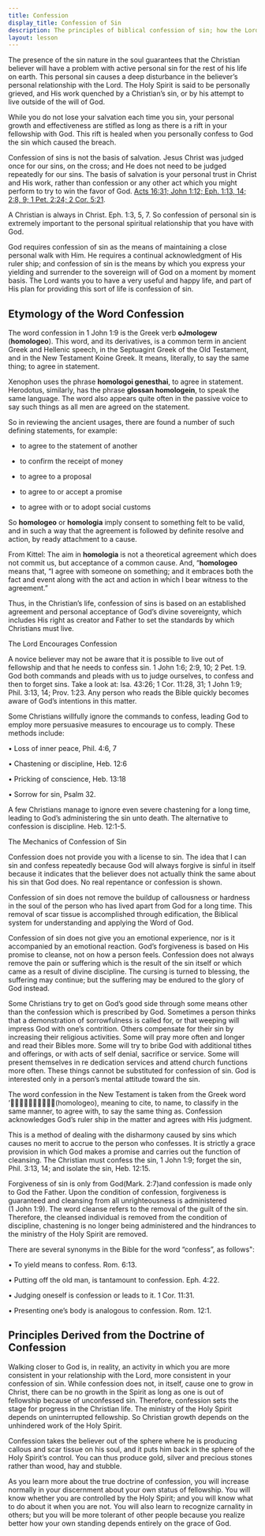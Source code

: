 ```yaml
---
title: Confession
display_title: Confession of Sin
description: The principles of biblical confession of sin; how the Lord's grace provision makes it possible for a Christian to stay in fellowship.
layout: lesson
---
```


The presence of the sin nature in the soul guarantees that the Christian believer will have a problem with active personal sin for the rest of his life on earth. This personal sin causes a deep disturbance in the believer’s personal relationship with the Lord. The Holy Spirit is said to be personally grieved, and His work quenched by a Christian’s sin, or by his attempt to live outside of the will of God.

While you do not lose your salvation each time you sin, your personal growth and effectiveness are stifled as long as there is a rift in your fellowship with God. This rift is healed when you personally confess to God the sin which caused the breach.

Confession of sins is not the basis of salvation. Jesus Christ was judged once for our sins, on the cross; and He does not need to be judged repeatedly for our sins. The basis of salvation is your personal trust in Christ and His work, rather than confession or any other act which you might perform to try to win the favor of God. [Acts 16:31; John 1:12; Eph. 1:13, 14; 2:8, 9; 1 Pet. 2:24; 2 Cor. 5:21](http://www.biblegateway.com/passage/?search=Acts+16%3A31%3B+John 1%3A12%3B+Eph.+1%3A13-14%2C+2%3A8-9%3B+1+Pet.+2%3A24%3B+2Cor.+5%3A21%3B).

A Christian is always in Christ. Eph. 1:3, 5, 7. So confession of
personal sin is extremely important to the personal spiritual
relationship that you have with God.

God requires confession of sin as the means of maintaining a close
personal walk with Him. He requires a continual acknowledgment of His
ruler ship; and confession of sin is the means by which you express your
yielding and surrender to the sovereign will of God on a moment by
moment basis. The Lord wants you to have a very useful and happy life,
and part of His plan for providing this sort of life is confession of
sin.

Etymology of the Word Confession
--------------------------------

The word confession in 1 John 1:9 is the Greek verb **oJmologew**
(**homologeo**). This word, and its derivatives, is a common term in
ancient Greek and Hellenic speech, in the Septuagint Greek of the Old
Testament, and in the New Testament Koine Greek. It means, literally, to
say the same thing; to agree in statement.

Xenophon uses the phrase **homologoi genesthai**, to agree in statement.
Herodotus, similarly, has the phrase **glossan homologein**, to speak
the same language. The word also appears quite often in the passive
voice to say such things as all men are agreed on the statement.

So in reviewing the ancient usages, there are found a number of such
defining statements, for example:

-   to agree to the statement of another

-   to confirm the receipt of money

-   to agree to a proposal

-   to agree to or accept a promise

-   to agree with or to adopt social customs

So **homologeo** or **homologia** imply consent to something felt to be
valid, and in such a way that the agreement is followed by definite
resolve and action, by ready attachment to a cause.

From Kittel: The aim in **homologia** is not a theoretical agreement
which does not commit us, but acceptance of a common cause. And,
“**homologeo** means that, “I agree with someone on something; and it
embraces both the fact and event along with the act and action in which
I bear witness to the agreement.”

Thus, in the Christian’s life, confession of sins is based on an
established agreement and personal acceptance of God’s divine
sovereignty, which includes His right as creator and Father to set the
standards by which Christians must live.

The Lord Encourages Confession

A novice believer may not be aware that it is possible to live out of
fellowship and that he needs to confess sin. 1 John 1:6; 2:9, 10; 2 Pet.
1:9. God both commands and pleads with us to judge ourselves, to confess
and then to forget sins. Take a look at: Isa. 43:26; 1 Cor. 11:28, 31;
1 John 1:9; Phil. 3:13, 14; Prov. 1:23. Any person who reads the Bible
quickly becomes aware of God’s intentions in this matter.

Some Christians willfully ignore the commands to confess, leading God to
employ more persuasive measures to encourage us to comply. These methods
include:

• Loss of inner peace, Phil. 4:6, 7

• Chastening or discipline, Heb. 12:6

• Pricking of conscience, Heb. 13:18

• Sorrow for sin, Psalm 32.

A few Christians manage to ignore even severe chastening for a long
time, leading to God’s administering the sin unto death. The alternative
to confession is discipline. Heb. 12:1-5.

The Mechanics of Confession of Sin

Confession does not provide you with a license to sin. The idea that I
can sin and confess repeatedly because God will always forgive is sinful
in itself because it indicates that the believer does not actually think
the same about his sin that God does. No real repentance or confession
is shown.

Confession of sin does not remove the buildup of callousness or hardness
in the soul of the person who has lived apart from God for a long time.
This removal of scar tissue is accomplished through edification, the
Biblical system for understanding and applying the Word of God.

Confession of sin does not give you an emotional experience, nor is it
accompanied by an emotional reaction. God’s forgiveness is based on His
promise to cleanse, not on how a person feels. Confession does not
always remove the pain or suffering which is the result of the sin
itself or which came as a result of divine discipline. The cursing is
turned to blessing, the suffering may continue; but the suffering may be
endured to the glory of God instead.

Some Christians try to get on God’s good side through some means other
than the confession which is prescribed by God. Sometimes a person
thinks that a demonstration of sorrowfulness is called for, or that
weeping will impress God with one’s contrition. Others compensate for
their sin by increasing their religious activities. Some will pray more
often and longer and read their Bibles more. Some will try to bribe God
with additional tithes and offerings, or with acts of self denial,
sacrifice or service. Some will present themselves in re dedication
services and attend church functions more often. These things cannot be
substituted for confession of sin. God is interested only in a person’s
mental attitude toward the sin.

The word confession in the New Testament is taken from the Greek word
‘(homologeo), meaning to cite, to name, to classify in the
same manner, to agree with, to say the same thing as. Confession
acknowledges God’s ruler ship in the matter and agrees with His
judgment.

This is a method of dealing with the disharmony caused by sins which
causes no merit to accrue to the person who confesses. It is strictly a
grace provision in which God makes a promise and carries out the
function of cleansing. The Christian must confess the sin, 1 John 1:9;
forget the sin, Phil. 3:13, 14; and isolate the sin, Heb. 12:15.

Forgiveness of sin is only from God(Mark. 2:7)and confession is made
only to God the Father. Upon the condition of confession, forgiveness is
guaranteed and cleansing from all unrighteousness is administered
(1 John 1:9). The word cleanse refers to the removal of the guilt of the
sin. Therefore, the cleansed individual is removed from the condition of
discipline, chastening is no longer being administered and the
hindrances to the ministry of the Holy Spirit are removed.

There are several synonyms in the Bible for the word “confess”, as
follows":

• To yield means to confess. Rom. 6:13.

• Putting off the old man, is tantamount to confession. Eph. 4:22.

• Judging oneself is confession or leads to it. 1 Cor. 11:31.

• Presenting one’s body is analogous to confession. Rom. 12:1.

Principles Derived from the Doctrine of Confession
--------------------------------------------------

Walking closer to God is, in reality, an activity in which you are more
consistent in your relationship with the Lord, more consistent in your
confession of sin. While confession does not, in itself, cause one to
grow in Christ, there can be no growth in the Spirit as long as one is
out of fellowship because of unconfessed sin. Therefore, confession sets
the stage for progress in the Christian life. The ministry of the Holy
Spirit depends on uninterrupted fellowship. So Christian growth depends
on the unhindered work of the Holy Spirit.

Confession takes the believer out of the sphere where he is producing
callous and scar tissue on his soul, and it puts him back in the sphere
of the Holy Spirit’s control. You can thus produce gold, silver and
precious stones rather than wood, hay and stubble.

As you learn more about the true doctrine of confession, you will
increase normally in your discernment about your own status of
fellowship. You will know whether you are controlled by the Holy Spirit;
and you will know what to do about it when you are not. You will also
learn to recognize carnality in others; but you will be more tolerant of
other people because you realize better how your own standing depends
entirely on the grace of God.

